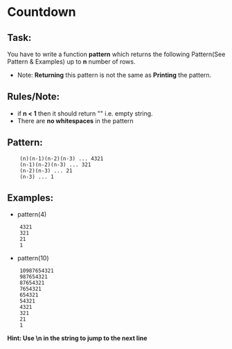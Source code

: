 Countdown
===============

Task:
-----------

You have to write a function **pattern** which returns the following Pattern(See Pattern & Examples) 
up to **n** number of rows.

* Note: **Returning** this pattern is not the same as **Printing** the pattern.

Rules/Note:
--------------

* if **n < 1** then it should return "" i.e. empty string.
* There are **no whitespaces** in the pattern

Pattern:
-----------

````
    (n)(n-1)(n-2)(n-3) ... 4321
    (n-1)(n-2)(n-3) ... 321
    (n-2)(n-3) ... 21
    (n-3) ... 1
````
 
Examples:
---------------
* pattern(4)
````
    4321
    321
    21
    1
````

* pattern(10)
````
    10987654321
    987654321
    87654321
    7654321
    654321
    54321
    4321
    321
    21
    1
````

**Hint: Use \n in the string to jump to the next line**
